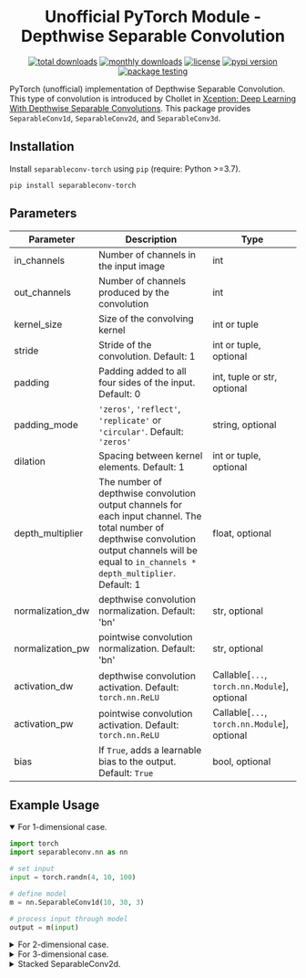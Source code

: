 <h1 align="center">
  Unofficial PyTorch Module - Depthwise Separable Convolution
</h1>


<div align="center">
  <a href="https://pepy.tech/project/separableconv-torch"><img src="https://pepy.tech/badge/separableconv-torch" alt="total downloads"></a>
  <a href="https://pepy.tech/project/separableconv-torch"><img src="https://pepy.tech/badge/separableconv-torch/month" alt="monthly downloads"></a>
  <a href="https://github.com/reshalfahsi/separableconv-torch/blob/master/LICENSE"><img src="https://img.shields.io/badge/License-MIT-yellow.svg" alt="license"></a>
  <a href="https://badge.fury.io/py/separableconv-torch"><img src="https://badge.fury.io/py/separableconv-torch.svg" alt="pypi version"></a>
  <a href="https://github.com/reshalfahsi/separableconv-torch/actions/workflows/package.yml"><img src="https://github.com/reshalfahsi/separableconv-torch/actions/workflows/package.yml/badge.svg" alt="package testing"></a>
</div>

PyTorch (unofficial) implementation of Depthwise Separable Convolution. This type of convolution is introduced by Chollet in [Xception: Deep Learning With Depthwise Separable Convolutions](https://arxiv.org/abs/1610.02357). This package provides ``SeparableConv1d``, ``SeparableConv2d``, and ``SeparableConv3d``. 


## Installation

Install `separableconv-torch` using `pip` (require: Python >=3.7).

```console
pip install separableconv-torch
```


## Parameters

| Parameter | Description | Type |
| ------------- | ------------- | ------------- |
| in_channels | Number of channels in the input image | int |
| out_channels | Number of channels produced by the convolution | int |
| kernel_size | Size of the convolving kernel | int or tuple |
| stride | Stride of the convolution. Default: 1 | int or tuple, optional |
| padding | Padding added to all four sides of the input. Default: 0 | int, tuple or str, optional |
| padding_mode | ``'zeros'``, ``'reflect'``, ``'replicate'`` or ``'circular'``. Default: ``'zeros'`` | string, optional|
| dilation | Spacing between kernel elements. Default: 1 | int or tuple, optional |
| depth_multiplier | The number of depthwise convolution output channels for each input channel. The total number of depthwise convolution output channels will be equal to `in_channels * depth_multiplier`. Default: 1| float, optional |
| normalization_dw | depthwise convolution normalization. Default: 'bn' | str, optional |
| normalization_pw | pointwise convolution normalization. Default: 'bn' | str, optional |
| activation_dw | depthwise convolution activation. Default: ``torch.nn.ReLU`` | Callable[`...`, `torch.nn.Module`], optional |
| activation_pw | pointwise convolution activation. Default: ``torch.nn.ReLU`` | Callable[`...`, `torch.nn.Module`], optional |
| bias | If ``True``, adds a learnable bias to the output. Default: ``True`` | bool, optional |


## Example Usage

<details open>
<summary>For 1-dimensional case.</summary>


```python
import torch
import separableconv.nn as nn

# set input
input = torch.randn(4, 10, 100)

# define model
m = nn.SeparableConv1d(10, 30, 3)

# process input through model
output = m(input)
```
</details>


<details closed>
<summary>For 2-dimensional case.</summary>


```python
import torch
import separableconv.nn as nn

# set input
input = torch.randn(4, 10, 100, 100)

# define model
m = nn.SeparableConv2d(10, 30, 3)

# process input through model
output = m(input)
```
</details>



<details closed>
<summary>For 3-dimensional case.</summary>


```python
import torch
import separableconv.nn as nn

# set input
input = torch.randn(4, 10, 100, 100, 100)

# define model
m = nn.SeparableConv3d(10, 30, 3)

# process input through model
output = m(input)
```
</details>


<details closed>
<summary>Stacked SeparableConv2d.</summary>


```python
import torch
import separableconv.nn as nn

# set input
input = torch.randn(4, 3, 100, 100)

# define model
m = nn.Sequential(
        nn.SeparableConv2d(3, 32, 3),
        nn.SeparableConv2d(32, 64, 3),
        nn.SeparableConv2d(64, 96, 3))

# process input through model
output = m(input)
```
</details>

